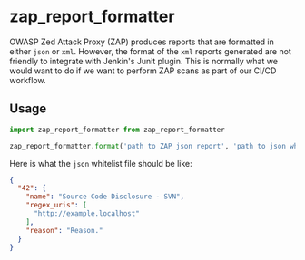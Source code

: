 # zap_report_formatter

OWASP Zed Attack Proxy (ZAP) produces reports that are formatted in either `json` or `xml`. However, the format of the `xml` reports generated are not friendly to integrate with Jenkin's Junit plugin. This is normally what we would want to do if we want to perform ZAP scans as part of our CI/CD workflow.

## Usage

```python
import zap_report_formatter from zap_report_formatter

zap_report_formatter.format('path to ZAP json report', 'path to json whitelist file', 'output path of xml file')
```

Here is what the `json` whitelist file should be like:

```json
{
  "42": {
    "name": "Source Code Disclosure - SVN",
    "regex_uris": [
      "http://example.localhost"
    ],
    "reason": "Reason."
  }
}
```
